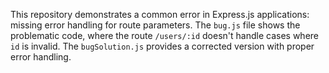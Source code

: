 This repository demonstrates a common error in Express.js applications: missing error handling for route parameters. The `bug.js` file shows the problematic code, where the route `/users/:id` doesn't handle cases where `id` is invalid.  The `bugSolution.js` provides a corrected version with proper error handling.